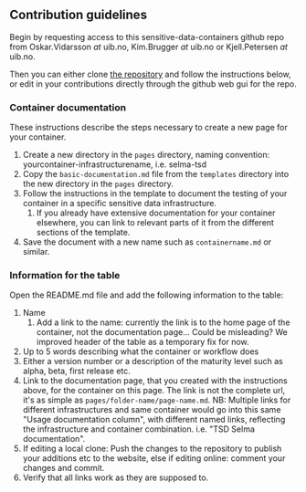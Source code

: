 ## Contribution guidelines
Begin by requesting access to this sensitive-data-containers github repo from Oskar.Vidarsson _at_ uib.no, Kim.Brugger _at_ uib.no or Kjell.Petersen _at_ uib.no.

Then you can either clone [the repository](https://github.com/einfra-no/sensitive-data-containers) and follow the instructions below, or edit in your contributions directly through the github web gui for the repo.

### Container documentation
These instructions describe the steps necessary to create a new page for your container.

1. Create a new directory in the `pages` directory, naming convention: yourcontainer-infrastructurename, i.e. selma-tsd
2. Copy the `basic-documentation.md` file from the `templates` directory into the new directory in the `pages` directory.  
3. Follow the instructions in the template to document the testing of your container in a specific sensitive data infrastructure.  
	1. If you already have extensive documentation for your container elsewhere, you can link to relevant parts of it from the different sections of the template. 
4. Save the document with a new name such as `containername.md` or similar.  


### Information for the table
Open the README.md file and add the following information to the table:  
1. Name  
	1. Add a link to the name: currently the link is to the home page of the container, not the documentation page... Could be misleading? We improved header of the table as a temporary fix for now.
2. Up to 5 words describing what the container or workflow does  
3. Either a version number or a description of the maturity level such as alpha, beta, first release etc.  
4. Link to the documentation page, that you created with the instructions above, for the container on this page. The link is not the complete url, it's as simple as `pages/folder-name/page-name.md`. NB: Multiple links for different infrastructures and same container would go into this same "Usage documentation column", with different named links, reflecting the infrastructure and container combination. i.e. "TSD Selma documentation". 
5. If editing a local clone: Push the changes to the repository to publish your additions etc to the website, else if editing online: comment your changes and commit. 
6. Verify that all links work as they are supposed to.  
